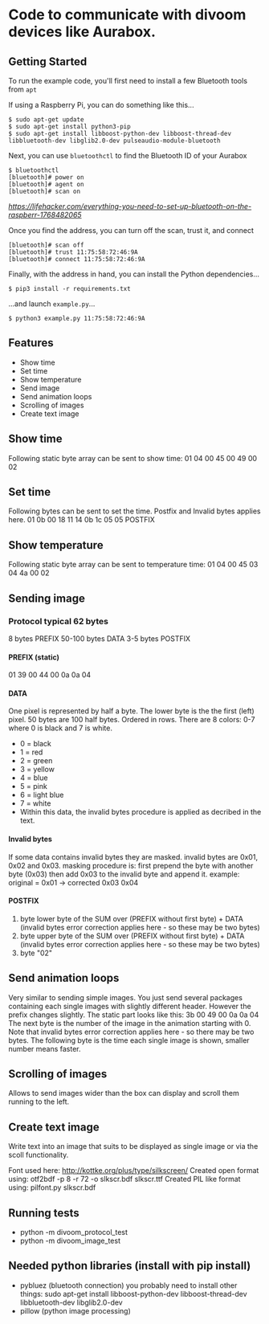 # Code to communicate with divoom devices like Aurabox. #

## Getting Started ##

To run the example code, you'll first need to install a few Bluetooth tools from `apt`

If using a Raspberry Pi, you can do something like this...

```shell
$ sudo apt-get update
$ sudo apt-get install python3-pip
$ sudo apt-get install libboost-python-dev libboost-thread-dev libbluetooth-dev libglib2.0-dev pulseaudio-module-bluetooth
```

Next, you can use `bluetoothctl` to find the Bluetooth ID of your Aurabox

```shell
$ bluetoothctl
[bluetooth]# power on
[bluetooth]# agent on
[bluetooth]# scan on
```

_https://lifehacker.com/everything-you-need-to-set-up-bluetooth-on-the-raspberr-1768482065_

Once you find the address, you can turn off the scan, trust it, and connect

```shell
[bluetooth]# scan off
[bluetooth]# trust 11:75:58:72:46:9A
[bluetooth]# connect 11:75:58:72:46:9A
```

Finally, with the address in hand, you can install the Python dependencies...

```shell
$ pip3 install -r requirements.txt
```

...and launch `example.py`...

```shell
$ python3 example.py 11:75:58:72:46:9A
```

## Features ##
* Show time
* Set time
* Show temperature
* Send image
* Send animation loops
* Scrolling of images
* Create text image

## Show time ##
Following static byte array can be sent to show time: 01 04 00 45 00 49 00 02

## Set time ##
Following bytes can be sent to set the time. Postfix and Invalid bytes applies here.
01 0b 00 18 11 14 0b 1c <hour> <minute> 05 05 POSTFIX

## Show temperature ##
Following static byte array can be sent to temperature time: 01 04 00 45 03 04 4a 00 02

## Sending image ##

### Protocol typical 62 bytes ####
8 bytes PREFIX
50-100 bytes DATA
3-5 bytes POSTFIX

#### PREFIX (static) ####
01 39 00 44 00 0a 0a 04

#### DATA ####
One pixel is represented by half a byte. The lower byte is the the first (left) pixel.
50 bytes are 100 half bytes. Ordered in rows.
There are 8 colors: 0-7 where 0 is black and 7 is white.
* 0 = black
* 1 = red
* 2 = green
* 3 = yellow
* 4 = blue
* 5 = pink
* 6 = light blue
* 7 = white
* Within this data, the invalid bytes procedure is applied as decribed in the text.

#### Invalid bytes ####
If some data contains invalid bytes they are masked.
invalid bytes are 0x01, 0x02 and 0x03.
masking procedure is: 
first prepend the byte with another byte (0x03)
then add 0x03 to the invalid byte and append it.
example: original = 0x01 -> corrected 0x03 0x04

#### POSTFIX ####
1. byte lower byte of the SUM over (PREFIX without first byte) + DATA (invalid bytes error correction applies here - so these may be two bytes)
2. byte upper byte of the SUM over (PREFIX without first byte) + DATA (invalid bytes error correction applies here - so these may be two bytes)
4. byte "02"

## Send animation loops ##
Very similar to sending simple images. You just send several packages containing each single images with slightly different header.
However the prefix changes slightly.
The static part looks like this: 3b 00 49 00 0a 0a 04
The next byte is the number of the image in the animation starting with 0. Note that invalid bytes error correction applies here - so there may be two bytes.
The following byte is the time each single image is shown, smaller number means faster.

## Scrolling of images ##
Allows to send images wider than the box can display and scroll them running to the left.

## Create text image ##
Write text into an image that suits to be displayed as single image or via the scoll functionality.

Font used here: http://kottke.org/plus/type/silkscreen/
Created open format using: otf2bdf -p 8 -r 72 -o slkscr.bdf slkscr.ttf
Created PIL like format using: pilfont.py slkscr.bdf

## Running tests ##
* python -m divoom_protocol_test
* python -m divoom_image_test

## Needed python libraries (install with pip install) ##
* pybluez (bluetooth connection) you probably need to install other things: sudo apt-get install libboost-python-dev libboost-thread-dev libbluetooth-dev libglib2.0-dev
* pillow (python image processing)
